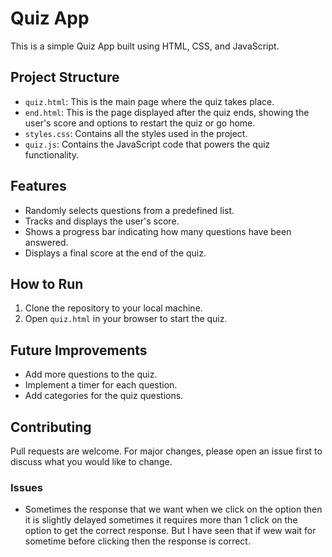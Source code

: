 # Quiz App

This is a simple Quiz App built using HTML, CSS, and JavaScript.

## Project Structure

- `quiz.html`: This is the main page where the quiz takes place.
- `end.html`: This is the page displayed after the quiz ends, showing the user's score and options to restart the quiz or go home.
- `styles.css`: Contains all the styles used in the project.
- `quiz.js`: Contains the JavaScript code that powers the quiz functionality.

## Features

- Randomly selects questions from a predefined list.
- Tracks and displays the user's score.
- Shows a progress bar indicating how many questions have been answered.
- Displays a final score at the end of the quiz.

## How to Run

1. Clone the repository to your local machine.
2. Open `quiz.html` in your browser to start the quiz.

## Future Improvements

- Add more questions to the quiz.
- Implement a timer for each question.
- Add categories for the quiz questions.

## Contributing

Pull requests are welcome. For major changes, please open an issue first to discuss what you would like to change.

### Issues 

- Sometimes the response that we want when we click on the option then it is slightly delayed sometimes it requires more than 1 click on the option to get the correct response. But I have seen that if wew wait for sometime before clicking then the response is correct.
